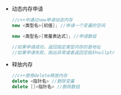 - 动态内存申请
    ``` cpp
    //c++中通过new申请动态内存
    new <类型名>{初值}; //申请一个变量的空间

    new <类型名>[常量表达式]; //申请数组

    //如果申请成功，返回指定类型内存的首地址
    //如果申请失败，抛出异常或者返回空指针nullptr
- 释放内存
    ``` cpp
    //c++使用delete释放内存
    delete <指针名> //删除变量
    delete []<指针名> //删除数组
    ```
